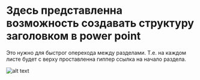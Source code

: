 # Здесь представленна возможность создавать структуру заголовком в power point
Это нужно для быстрог оперехода между разделами. 
Т.е. на каждом листе будет с верху проставленна гиппер ссылка на начало раздела. 


![alt text](https://github.com/[username]/[reponame]/blob/[branch]/image.jpg?raw=true)
